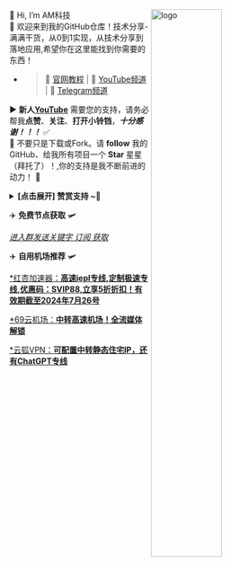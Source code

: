<img src="https://github-readme-stats.vercel.app/api?username=ansoncloud8&show_icons=false&theme=Default" alt="logo" align="right" width="50%" />
👋 Hi, I’m AM科技
</br>🤖 欢迎来到我的GitHub仓库！技术分享-满满干货，从0到1实现，从技术分享到落地应用,希望你在这里能找到你需要的东西！

- >🚀 [官网教程](https://am.809098.xyz) | 👀 [YouTube频道](https://youtube.com/@AM_CLUB) | 💞️ [Telegram频道](https://t.me/AM_CLUBS)

▶️ **新人[YouTube](https://youtube.com/@AM_CLUB)** 需要您的支持，请务必帮我**点赞**、**关注**、**打开小铃铛**，***十分感谢！！！*** ✅
</br>🎁 不要只是下载或Fork。请 **follow** 我的GitHub、给我所有项目一个 **Star** 星星（拜托了）！,你的支持是我不断前进的动力！ 💖
<details><summary><strong> [点击展开] 赞赏支持 ~🧧</strong></summary>
*我非常感谢您的赞赏和支持，它们将极大地激励我继续创新，持续产生有价值的工作。*
  
- **TRC20:** `TWTxUyay6QJN3K4fs4kvJTT8Zfa2mWTwDD`
  
</details>

✈️ **免费节点获取** 🛩️

[*进入群发送关键字 订阅 获取*](https://t.me/AM_CLUBS)

✈️ **自用机场推荐** 🛩️

[*红杏加速器：**高速iepl专线,定制极速专线,优惠码：SVIP88,立享5折折扣！有效期截至2024年7月26号** ](https://hongxingdl.com/web/#/login?code=mn5Tuipf)

[*69云机场：**中转高速机场！全流媒体解锁** ](https://am.69yun69.com)

[*云狐VPN：**可配置中转静态住宅IP，还有ChatGPT专线** ](https://yunfox.cc/?code=KPO6IFwh)

<!---
ansoncloud8/ansoncloud8 is a ✨ special ✨ repository because its `README.md` (this file) appears on your GitHub profile.
You can click the Preview link to take a look at your changes.
--->
